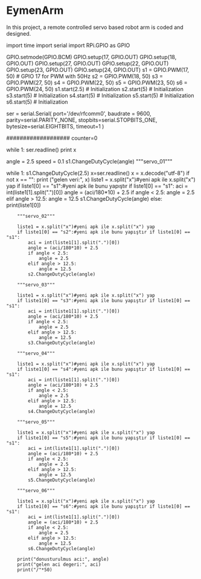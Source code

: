 # EymenArm
In this project, a remote controlled servo based robot arm is coded and designed.


import time 
import serial 
import RPi.GPIO as GPIO

GPIO.setmode(GPIO.BCM)
GPIO.setup(17, GPIO.OUT)
GPIO.setup(18, GPIO.OUT)
GPIO.setup(27, GPIO.OUT)
GPIO.setup(22, GPIO.OUT)
GPIO.setup(23, GPIO.OUT)
GPIO.setup(24, GPIO.OUT)
s1 = GPIO.PWM(17, 50) # GPIO 17 for PWM with 50Hz
s2 = GPIO.PWM(18, 50)
s3 = GPIO.PWM(27, 50)
s4 = GPIO.PWM(22, 50)
s5 = GPIO.PWM(23, 50)
s6 = GPIO.PWM(24, 50)
s1.start(2.5) # Initialization
s2.start(5) # Initialization
s3.start(5) # Initialization
s4.start(5) # Initialization
s5.start(5) # Initialization
s6.start(5) # Initialization


ser = serial.Serial(
port='/dev/rfcomm0', 
baudrate = 9600, 
parity=serial.PARITY_NONE, 
stopbits=serial.STOPBITS_ONE, 
bytesize=serial.EIGHTBITS, 
timeout=1 
    )

###################
counter=0

while 1:
    ser.readline()
    print x
    





angle = 2.5
speed = 0.1
s1.ChangeDutyCycle(angle)
"""servo_01"""

while 1:
    s1.ChangeDutyCycle(2.5)
    x=ser.readline()
    x = x.decode("utf-8")
    if not x == "":
        print ("gelen veri:", x)
        liste1 = x.split("x")#yeni apk ile x.split("x") yap
        if liste1[0] == "s1":#yeni apk ile bunu yapıştır if liste1[0] == "s1":
            aci = int(liste1[1].split(".")[0])
            angle = (aci/180*10) + 2.5
            if angle < 2.5:
                angle = 2.5
            elif angle > 12.5:
                angle = 12.5
            s1.ChangeDutyCycle(angle)
        else:
            print(liste1[0])
    
        """servo_02"""
        
        liste1 = x.split("x")#yeni apk ile x.split("x") yap
        if liste1[0] == "s2":#yeni apk ile bunu yapıştır if liste1[0] == "s1":
            aci = int(liste1[1].split(".")[0])
            angle = (aci/180*10) + 2.5
            if angle < 2.5:
                angle = 2.5
            elif angle > 12.5:
                angle = 12.5
            s2.ChangeDutyCycle(angle)
            
        """servo_03"""
        
        liste1 = x.split("x")#yeni apk ile x.split("x") yap
        if liste1[0] == "s3":#yeni apk ile bunu yapıştır if liste1[0] == "s1":
            aci = int(liste1[1].split(".")[0])
            angle = (aci/180*10) + 2.5
            if angle < 2.5:
                angle = 2.5
            elif angle > 12.5:
                angle = 12.5
            s3.ChangeDutyCycle(angle)

        """servo_04"""

        liste1 = x.split("x")#yeni apk ile x.split("x") yap
        if liste1[0] == "s4":#yeni apk ile bunu yapıştır if liste1[0] == "s1":
            aci = int(liste1[1].split(".")[0])
            angle = (aci/180*10) + 2.5
            if angle < 2.5:
                angle = 2.5
            elif angle > 12.5:
                angle = 12.5
            s4.ChangeDutyCycle(angle)

        """servo_05"""

        liste1 = x.split("x")#yeni apk ile x.split("x") yap
        if liste1[0] == "s5":#yeni apk ile bunu yapıştır if liste1[0] == "s1":
            aci = int(liste1[1].split(".")[0])
            angle = (aci/180*10) + 2.5
            if angle < 2.5:
                angle = 2.5
            elif angle > 12.5:
                angle = 12.5
            s5.ChangeDutyCycle(angle)
            
        """servo_06"""

        liste1 = x.split("x")#yeni apk ile x.split("x") yap
        if liste1[0] == "s6":#yeni apk ile bunu yapıştır if liste1[0] == "s1":
            aci = int(liste1[1].split(".")[0])
            angle = (aci/180*10) + 2.5
            if angle < 2.5:
                angle = 2.5
            elif angle > 12.5:
                angle = 12.5
            s6.ChangeDutyCycle(angle)

        print("donusturulmus aci:", angle)
        print("gelen aci degeri:", aci)
        print("/"*50)
        
